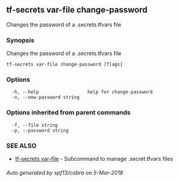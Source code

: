## tf-secrets var-file change-password

Changes the password of a .secrets.tfvars file

### Synopsis


Changes the password of a .secrets.tfvars file

```
tf-secrets var-file change-password [flags]
```

### Options

```
  -h, --help                  help for change-password
  -n, --new-password string   
```

### Options inherited from parent commands

```
  -f, --file string       
  -p, --password string   
```

### SEE ALSO
* [tf-secrets var-file](tf-secrets_var-file.md)	 - Subcommand to manage .secret.tfvars files

###### Auto generated by spf13/cobra on 5-Mar-2018
